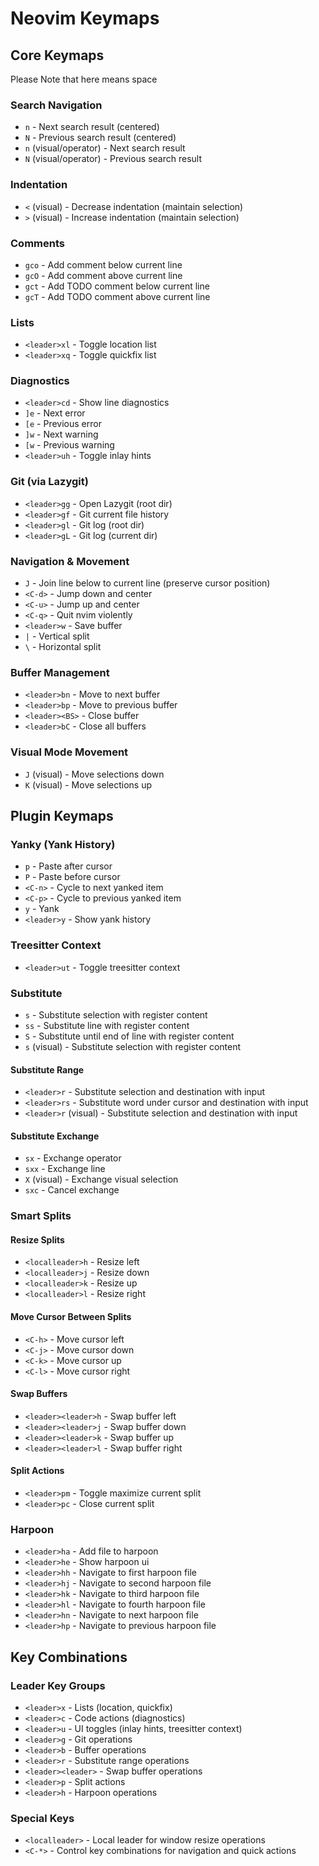 # Neovim Keymaps

## Core Keymaps

Please Note that <leader> here means space

### Search Navigation

- `n` - Next search result (centered)
- `N` - Previous search result (centered)
- `n` (visual/operator) - Next search result
- `N` (visual/operator) - Previous search result

### Indentation

- `<` (visual) - Decrease indentation (maintain selection)
- `>` (visual) - Increase indentation (maintain selection)

### Comments

- `gco` - Add comment below current line
- `gcO` - Add comment above current line
- `gct` - Add TODO comment below current line
- `gcT` - Add TODO comment above current line

### Lists

- `<leader>xl` - Toggle location list
- `<leader>xq` - Toggle quickfix list

### Diagnostics

- `<leader>cd` - Show line diagnostics
- `]e` - Next error
- `[e` - Previous error
- `]w` - Next warning
- `[w` - Previous warning
- `<leader>uh` - Toggle inlay hints

### Git (via Lazygit)

- `<leader>gg` - Open Lazygit (root dir)
- `<leader>gf` - Git current file history
- `<leader>gl` - Git log (root dir)
- `<leader>gL` - Git log (current dir)

### Navigation & Movement

- `J` - Join line below to current line (preserve cursor position)
- `<C-d>` - Jump down and center
- `<C-u>` - Jump up and center
- `<C-q>` - Quit nvim violently
- `<leader>w` - Save buffer
- `|` - Vertical split
- `\` - Horizontal split

### Buffer Management

- `<leader>bn` - Move to next buffer
- `<leader>bp` - Move to previous buffer
- `<leader><BS>` - Close buffer
- `<leader>bC` - Close all buffers

### Visual Mode Movement

- `J` (visual) - Move selections down
- `K` (visual) - Move selections up

## Plugin Keymaps

### Yanky (Yank History)

- `p` - Paste after cursor
- `P` - Paste before cursor
- `<C-n>` - Cycle to next yanked item
- `<C-p>` - Cycle to previous yanked item
- `y` - Yank
- `<leader>y` - Show yank history

### Treesitter Context

- `<leader>ut` - Toggle treesitter context

### Substitute

- `s` - Substitute selection with register content
- `ss` - Substitute line with register content
- `S` - Substitute until end of line with register content
- `s` (visual) - Substitute selection with register content

#### Substitute Range

- `<leader>r` - Substitute selection and destination with input
- `<leader>rs` - Substitute word under cursor and destination with input
- `<leader>r` (visual) - Substitute selection and destination with input

#### Substitute Exchange

- `sx` - Exchange operator
- `sxx` - Exchange line
- `X` (visual) - Exchange visual selection
- `sxc` - Cancel exchange

### Smart Splits

#### Resize Splits

- `<localleader>h` - Resize left
- `<localleader>j` - Resize down
- `<localleader>k` - Resize up
- `<localleader>l` - Resize right

#### Move Cursor Between Splits

- `<C-h>` - Move cursor left
- `<C-j>` - Move cursor down
- `<C-k>` - Move cursor up
- `<C-l>` - Move cursor right

#### Swap Buffers

- `<leader><leader>h` - Swap buffer left
- `<leader><leader>j` - Swap buffer down
- `<leader><leader>k` - Swap buffer up
- `<leader><leader>l` - Swap buffer right

#### Split Actions

- `<leader>pm` - Toggle maximize current split
- `<leader>pc` - Close current split

### Harpoon

- `<leader>ha` - Add file to harpoon
- `<leader>he` - Show harpoon ui
- `<leader>hh` - Navigate to first harpoon file
- `<leader>hj` - Navigate to second harpoon file
- `<leader>hk` - Navigate to third harpoon file
- `<leader>hl` - Navigate to fourth harpoon file
- `<leader>hn` - Navigate to next harpoon file
- `<leader>hp` - Navigate to previous harpoon file

## Key Combinations

### Leader Key Groups

- `<leader>x` - Lists (location, quickfix)
- `<leader>c` - Code actions (diagnostics)
- `<leader>u` - UI toggles (inlay hints, treesitter context)
- `<leader>g` - Git operations
- `<leader>b` - Buffer operations
- `<leader>r` - Substitute range operations
- `<leader><leader>` - Swap buffer operations
- `<leader>p` - Split actions
- `<leader>h` - Harpoon operations

### Special Keys

- `<localleader>` - Local leader for window resize operations
- `<C-*>` - Control key combinations for navigation and quick actions
